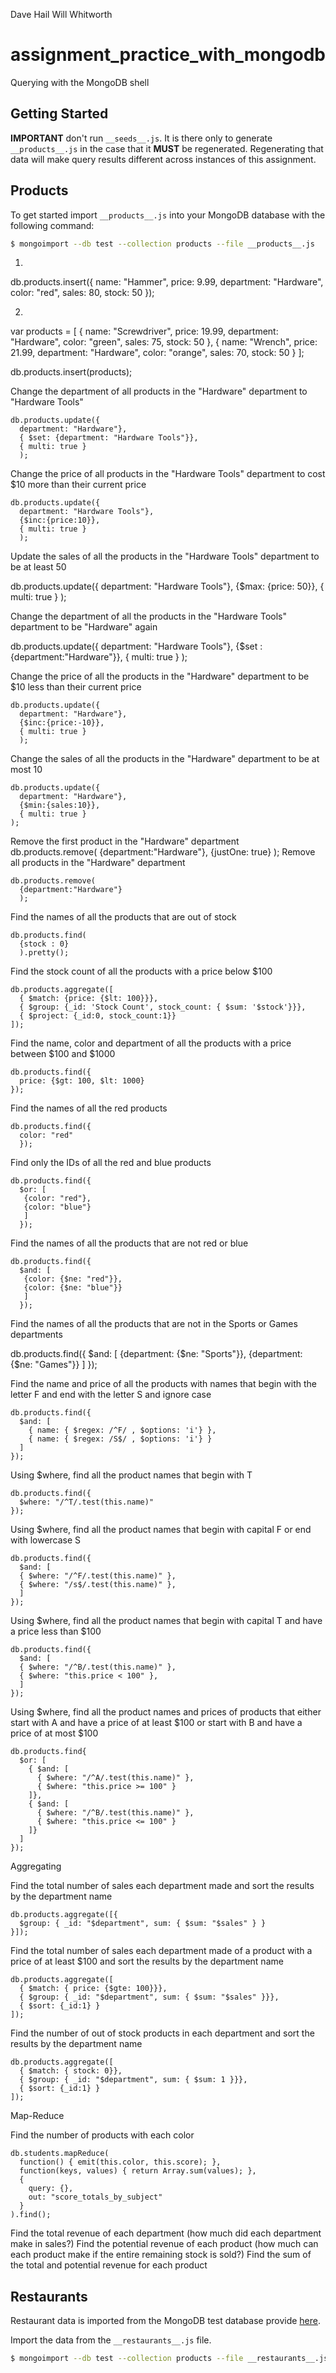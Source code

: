 Dave Hail
Will Whitworth

# assignment_practice_with_mongodb


Querying with the MongoDB shell


## Getting Started

**IMPORTANT** don't run `__seeds__.js`. It is there only to generate `__products__.js` in the case that it **MUST** be regenerated. Regenerating that data will make query results different across instances of this assignment.


## Products

To get started import `__products__.js` into your MongoDB database with the following command:

```bash
$ mongoimport --db test --collection products --file __products__.js
```

1.

  db.products.insert({
    name: "Hammer",
    price: 9.99,
    department: "Hardware",
    color: "red",
    sales: 80,
    stock: 50
  });

2.

var products = [
  {
  name: "Screwdriver",
  price: 19.99,
  department: "Hardware",
  color: "green",
  sales: 75,
  stock: 50
  },
  {
  name: "Wrench",
  price: 21.99,
  department: "Hardware",
  color: "orange",
  sales: 70,
  stock: 50
  }
];

db.products.insert(products);


Change the department of all products in the "Hardware" department to "Hardware Tools"


    db.products.update({
      department: "Hardware"},
      { $set: {department: "Hardware Tools"}},
      { multi: true }
      );

Change the price of all products in the "Hardware Tools" department to cost $10 more than their current price

    db.products.update({
      department: "Hardware Tools"},
      {$inc:{price:10}},
      { multi: true }
      );




Update the sales of all the products in the "Hardware Tools" department to be at least 50


db.products.update({
  department: "Hardware Tools"},
  {$max: {price: 50}},
  { multi: true }
  );


Change the department of all the products in the "Hardware Tools" department to be "Hardware" again

db.products.update({
  department: "Hardware Tools"},
  {$set : {department:"Hardware"}},
  { multi: true }
  );




Change the price of all the products in the "Hardware" department to be $10 less than their current price

    db.products.update({
      department: "Hardware"},
      {$inc:{price:-10}},
      { multi: true }
      );

Change the sales of all the products in the "Hardware" department to be at most 10

    db.products.update({
      department: "Hardware"},
      {$min:{sales:10}},
      { multi: true }
    );


  Remove the first product in the "Hardware" department
    db.products.remove(
      {department:"Hardware"},
      {justOne: true}
      );
  Remove all products in the "Hardware" department

    db.products.remove(
      {department:"Hardware"}
      );

Find the names of all the products that are out of stock

    db.products.find(
      {stock : 0}
      ).pretty();

Find the stock count of all the products with a price below $100

    db.products.aggregate([
      { $match: {price: {$lt: 100}}},
      { $group: {_id: 'Stock Count', stock_count: { $sum: '$stock'}}},
      { $project: {_id:0, stock_count:1}}
    ]);

Find the name, color and department of all the products with a price between $100 and $1000

    db.products.find({
      price: {$gt: 100, $lt: 1000}
    });

Find the names of all the red products

    db.products.find({
      color: "red"
      });

Find only the IDs of all the red and blue products

    db.products.find({
      $or: [
       {color: "red"},
       {color: "blue"}
       ]
      });

Find the names of all the products that are not red or blue

    db.products.find({
      $and: [
       {color: {$ne: "red"}},
       {color: {$ne: "blue"}}
       ]
      });


Find the names of all the products that are not in the Sports or Games departments

  db.products.find({
    $and: [
     {department: {$ne: "Sports"}},
     {department: {$ne: "Games"}}
     ]
    });


Find the name and price of all the products with names that begin with the letter F and end with the letter S and ignore case

    db.products.find({
      $and: [
        { name: { $regex: /^F/ , $options: 'i'} },
        { name: { $regex: /S$/ , $options: 'i'} }
      ]
    });


Using $where, find all the product names that begin with T

    db.products.find({
      $where: "/^T/.test(this.name)"
    });


Using $where, find all the product names that begin with capital F or end with lowercase S

    db.products.find({
      $and: [
      { $where: "/^F/.test(this.name)" },
      { $where: "/s$/.test(this.name)" },
      ]
    });

Using $where, find all the product names that begin with capital T and have a price less than $100

    db.products.find({
      $and: [
      { $where: "/^B/.test(this.name)" },
      { $where: "this.price < 100" },
      ]
    });

Using $where, find all the product names and prices of products that either start with A and have a price of at least $100 or start with B and have a price of at most $100


    db.products.find{
      $or: [
        { $and: [
          { $where: "/^A/.test(this.name)" },
          { $where: "this.price >= 100" }
        ]},
        { $and: [
          { $where: "/^B/.test(this.name)" },
          { $where: "this.price <= 100" }
        ]}
      ]
    });

Aggregating

Find the total number of sales each department made and sort the results by the department name

    db.products.aggregate([{
      $group: { _id: "$department", sum: { $sum: "$sales" } }
    }]);


Find the total number of sales each department made of a product with a price of at least $100 and sort the results by the department name

    db.products.aggregate([
      { $match: { price: {$gte: 100}}},
      { $group: { _id: "$department", sum: { $sum: "$sales" }}},
      { $sort: {_id:1} }
    ]);

Find the number of out of stock products in each department and sort the results by the department name

    db.products.aggregate([
      { $match: { stock: 0}},
      { $group: { _id: "$department", sum: { $sum: 1 }}},
      { $sort: {_id:1} }
    ]);


Map-Reduce

Find the number of products with each color

    db.students.mapReduce(
      function() { emit(this.color, this.score); },
      function(keys, values) { return Array.sum(values); },
      {
        query: {},
        out: "score_totals_by_subject"
      }
    ).find();

Find the total revenue of each department (how much did each department make in sales?)
Find the potential revenue of each product (how much can each product make if the entire remaining stock is sold?)
Find the sum of the total and potential revenue for each product

## Restaurants

Restaurant data is imported from the MongoDB test database provide [here](https://docs.mongodb.com/getting-started/shell/import-data/).

Import the data from the `__restaurants__.js` file.

```bash
$ mongoimport --db test --collection products --file __restaurants__.js
```
